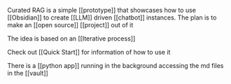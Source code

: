 Curated RAG is a simple [[prototype]] that showcases how to use [[Obsidian]] to create [[LLM]] driven [[chatbot]] instances. The plan is to make an [[open source]] [[project]] out of it

The idea is based on an [[Iterative process]]

Check out [[Quick Start]] for information of how to use it

There is a [[python app]] running in the background accessing the md files in the [[vault]]

